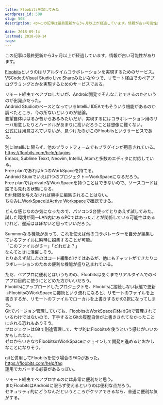 ```yaml
---
title: Floobitsを試してみた
wordpress_id: 508
slug: 508
description: <p>この記事は最終更新から3ヶ月以上が経過しています。情報が古い可能性があります。Floobitsというのはリアルタイムコラボレーションを実現するためのサービス。 VSCodeのVisual Studio Live Shar [&hellip;]</p>

date: 2018-09-14
lastmod: 2018-09-14
tags: 
---
```


<div id="wppda_alert">この記事は最終更新から3ヶ月以上が経過しています。情報が古い可能性があります。</div><p><a href="https://floobits.com/">Floobits</a>というのはリアルタイムコラボレーションを実現するためのサービス。<br />
VSCodeのVisual Studio Live Shareみたいなやつで、リモート経由でのペアプログラミングとかを実現するためのサービスである。</p>
<p>リモート経由でペアプロしたいが、Android開発でそんなことできるのかというのが出発点だった。<br />
Android StudioのベースとなっているIntelliJ IDEAでもそういう機能があるのか調べたところ、今の所ないというのが結論。<br />
要望自体ははるか昔からあるみたいだが、実現するにはコラボレーション用のサーバ用意したりとハードルがあまりに高いだろうことは想像に難くない。<br />
公式には用意されていないが、見つけたのがこのFloobitsというサービスである。</p>
<p>別にIntelliJに限らず、他のプラットフォームでもプラグインが用意されている。<br />
<a href="https://floobits.com/help/plugins">https://floobits.com/help/plugins</a><br />
Emacs, Sublime Texxt, Neovim, IntelliJ, Atomと多数のエディタに対応している。<br />
Free planであれば5つのWorkSpaceを持てる。<br />
Android Stuioでいえば1つのプロジェクト＝WorkSpaceになるだろう。<br />
Free planではprivateなWorkSpaceを持つことはできないので、ソースコードは誰でも見れる状態になる。<br />
Edit権限を与えなければ勝手に編集されることはない。<br />
ちなみにWorkSpaceは<a href="https://floobits.com/active">Active Workspace</a>で確認できる。</p>
<p>どんな感じなのか気になったので、パソコン2台使ってとりあえず試してみた。<br />
試した環境が同一LAN内にあるPCではあったことが関係している可能性はあるけれど、遅延はほぼないと思っていいだろう。</p>
<p>Summonなる機能があって、これを使えば他のコラボレーターを自分が編集しているファイルに瞬時に招集することが可能。<br />
「このファイルがさー」「どれだよ？」<br />
なんてときに活躍しそう。<br />
とりあえず試したのはコード編集だけではあるが、他にもチャットができたりコラボレーションのための便利な機能が盛り込まれている。</p>
<p>ただ、ペアプロに便利とはいうものの、Floobitsはあくまでリアルタイムでのペアプロ目的に使うにとどめた方がいいだろう。<br />
Floobitsにアップロードしたプロジェクトを、Floobitsに接続しない状態で更新→FloobitsのWorkSpaceに接続という流れになると、リモートのファイルを上書きするか、リモートのファイルでローカルを上書きするかの2択になってしまう。<br />
Gitでバージョン管理していても、FloobitsのWorkSpace自体はGitで管理されているわけではないので、下手するとGitの履歴自体が上書きされてなかったことにされる恐れもありそう。<br />
プロジェクトはGitで別途管理して、サブ的にFloobitsを使うという感じがいいのかもしれない。<br />
ゼロからいきなりFloobitsのWorkSpaceにジョインして開発を進めるとおかしなことになりそう。</p>
<p>gitと併用してFloobitsを使う場合のFAQがあった。<br />
<a href="https://floobits.com/help/faq">https://floobits.com/help/faq</a><br />
運用でカバーする必要があるっぽい。</p>
<p>リモート経由でペアプロするのには非常に便利だと思う。<br />
またFloobitsはAndroidに限らず使えるというのは便利な点だろう。<br />
セキュリティ的にどうなんだというところがクリアできるなら、普通に便利な気がする。</p>

  